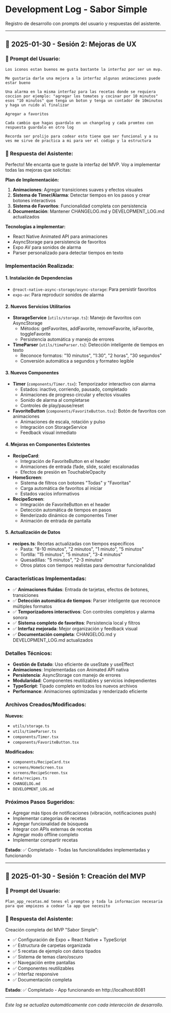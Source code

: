 # Development Log - Sabor Simple

Registro de desarrollo con prompts del usuario y respuestas del asistente.

---

## 📅 2025-01-30 - Sesión 2: Mejoras de UX

### 🎯 **Prompt del Usuario:**
```
Los iconos estan buenos me gusta bastante la interfaz por ser un mvp.

Me gustaria darle una mejora a la interfaz algunas animaciones puede estar bueno

Una alarma en la misma interfaz para las recetas donde se requiera coccion por ejemplo: "agregar los tomates y cocinar por 10 minutos" esos "10 minutos" que tenga un boton y tenga un contador de 10minutos y haga un ruido al finalizar

Agregar a favoritos

Cada cambio que hagas guardalo en un changelog y cada promteo con respuesta guardalo en otro log

Recorda ser prolijo para codear esto tiene que ser funcional y a su ves me sirve de practica a mi para ver el codigo y la estructura
```

### 🤖 **Respuesta del Asistente:**
Perfecto! Me encanta que te guste la interfaz del MVP. Voy a implementar todas las mejoras que solicitas:

**Plan de Implementación:**
1. **Animaciones**: Agregar transiciones suaves y efectos visuales
2. **Sistema de Timer/Alarma**: Detectar tiempos en los pasos y crear botones interactivos
3. **Sistema de Favoritos**: Funcionalidad completa con persistencia
4. **Documentación**: Mantener CHANGELOG.md y DEVELOPMENT_LOG.md actualizados

**Tecnologías a implementar:**
- React Native Animated API para animaciones
- AsyncStorage para persistencia de favoritos
- Expo AV para sonidos de alarma
- Parser personalizado para detectar tiempos en texto

### Implementación Realizada:

#### 1. Instalación de Dependencias
- `@react-native-async-storage/async-storage`: Para persistir favoritos
- `expo-av`: Para reproducir sonidos de alarma

#### 2. Nuevos Servicios Utilitarios
- **StorageService** (`utils/storage.ts`): Manejo de favoritos con AsyncStorage
  - Métodos: getFavorites, addFavorite, removeFavorite, isFavorite, toggleFavorite
  - Persistencia automática y manejo de errores
- **TimeParser** (`utils/timeParser.ts`): Detección inteligente de tiempos en texto
  - Reconoce formatos: "10 minutos", "1:30", "2 horas", "30 segundos"
  - Conversión automática a segundos y formateo legible

#### 3. Nuevos Componentes
- **Timer** (`components/Timer.tsx`): Temporizador interactivo con alarma
  - Estados: inactivo, corriendo, pausado, completado
  - Animaciones de progreso circular y efectos visuales
  - Sonido de alarma al completarse
  - Controles de play/pause/reset
- **FavoriteButton** (`components/FavoriteButton.tsx`): Botón de favoritos con animaciones
  - Animaciones de escala, rotación y pulso
  - Integración con StorageService
  - Feedback visual inmediato

#### 4. Mejoras en Componentes Existentes
- **RecipeCard**: 
  - Integración de FavoriteButton en el header
  - Animaciones de entrada (fade, slide, scale) escalonadas
  - Efectos de presión en TouchableOpacity
- **HomeScreen**: 
  - Sistema de filtros con botones "Todas" y "Favoritas"
  - Carga automática de favoritos al iniciar
  - Estados vacíos informativos
- **RecipeScreen**: 
  - Integración de FavoriteButton en el header
  - Detección automática de tiempos en pasos
  - Renderizado dinámico de componentes Timer
  - Animación de entrada de pantalla

#### 5. Actualización de Datos
- **recipes.ts**: Recetas actualizadas con tiempos específicos
  - Pasta: "8-10 minutos", "2 minutos", "1 minuto", "5 minutos"
  - Tortilla: "15 minutos", "5 minutos", "3-4 minutos"
  - Quesadillas: "5 minutos", "2-3 minutos"
  - Otros platos con tiempos realistas para demostrar funcionalidad

### Características Implementadas:
- ✅ **Animaciones fluidas**: Entrada de tarjetas, efectos de botones, transiciones
- ✅ **Detección automática de tiempos**: Parser inteligente que reconoce múltiples formatos
- ✅ **Temporizadores interactivos**: Con controles completos y alarma sonora
- ✅ **Sistema completo de favoritos**: Persistencia local y filtros
- ✅ **Interfaz mejorada**: Mejor organización y feedback visual
- ✅ **Documentación completa**: CHANGELOG.md y DEVELOPMENT_LOG.md actualizados

### Detalles Técnicos:
- **Gestión de Estado**: Uso eficiente de useState y useEffect
- **Animaciones**: Implementadas con Animated API nativa
- **Persistencia**: AsyncStorage con manejo de errores
- **Modularidad**: Componentes reutilizables y servicios independientes
- **TypeScript**: Tipado completo en todos los nuevos archivos
- **Performance**: Animaciones optimizadas y renderizado eficiente

### Archivos Creados/Modificados:
**Nuevos:**
- `utils/storage.ts`
- `utils/timeParser.ts`
- `components/Timer.tsx`
- `components/FavoriteButton.tsx`

**Modificados:**
- `components/RecipeCard.tsx`
- `screens/HomeScreen.tsx`
- `screens/RecipeScreen.tsx`
- `data/recipes.ts`
- `CHANGELOG.md`
- `DEVELOPMENT_LOG.md`

### Próximos Pasos Sugeridos:
- Agregar más tipos de notificaciones (vibración, notificaciones push)
- Implementar categorías de recetas
- Agregar funcionalidad de búsqueda
- Integrar con APIs externas de recetas
- Agregar modo offline completo
- Implementar compartir recetas

**Estado**: ✅ Completado - Todas las funcionalidades implementadas y funcionando

---

## 📅 2025-01-30 - Sesión 1: Creación del MVP

### 🎯 **Prompt del Usuario:**
```
Plan_app_recetas.md tenes el prompteo y toda la informacion necesaria para que empiezes a codear la app que necesito
```

### 🤖 **Respuesta del Asistente:**
Creación completa del MVP "Sabor Simple":

- ✅ Configuración de Expo + React Native + TypeScript
- ✅ Estructura de carpetas organizada
- ✅ 5 recetas de ejemplo con datos tipados
- ✅ Sistema de temas claro/oscuro
- ✅ Navegación entre pantallas
- ✅ Componentes reutilizables
- ✅ Interfaz responsive
- ✅ Documentación completa

**Estado**: ✅ Completado - App funcionando en http://localhost:8081

---

*Este log se actualiza automáticamente con cada interacción de desarrollo.*